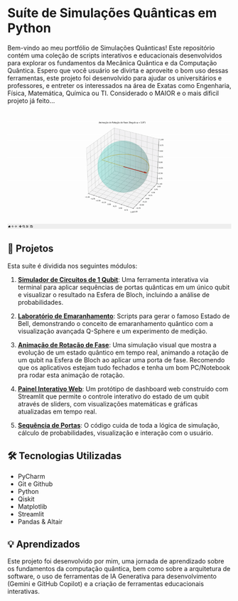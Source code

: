 # Suíte de Simulações Quânticas em Python

Bem-vindo ao meu portfólio de Simulações Quânticas! Este repositório contém uma coleção de scripts interativos e educacionais desenvolvidos para explorar os fundamentos da Mecânica Quântica e da Computação Quântica.
Espero que você usuário se divirta e aproveite o bom uso dessas ferramentas, este projeto foi desenvolvido para ajudar os universitários e professores, e entreter os interessados na área de Exatas como Engenharia, Física, Matemática, Química ou TI. Considerado o MAIOR e o mais díficil projeto já feito...

![Animação da Rotação Quântica](Figure_Bloch.gif)

## 🚀 Projetos

Esta suíte é dividida nos seguintes módulos:

1.  **[Simulador de Circuitos de 1 Qubit](./1_Simulador_Single_Qubit/)**: Uma ferramenta interativa via terminal para aplicar sequências de portas quânticas em um único qubit e visualizar o resultado na Esfera de Bloch, incluindo a análise de probabilidades.

2.  **[Laboratório de Emaranhamento](./2_Laboratorio_Emaranhamento/)**: Scripts para gerar o famoso Estado de Bell, demonstrando o conceito de emaranhamento quântico com a visualização avançada Q-Sphere e um experimento de medição.

3.  **[Animação de Rotação de Fase](./3_Animacao_Rotacao_Fase/)**: Uma simulação visual que mostra a evolução de um estado quântico em tempo real, animando a rotação de um qubit na Esfera de Bloch ao aplicar uma porta de fase. Recomendo que os aplicativos estejam tudo fechados e tenha um bom PC/Notebook pra rodar esta animação de rotação.

4.  **[Painel Interativo Web](./4_Painel_Interativo_Web/)**: Um protótipo de dashboard web construído com Streamlit que permite o controle interativo do estado de um qubit através de sliders, com visualizações matemáticas e gráficas atualizadas em tempo real.

5.  **[Sequência de Portas](./5_Sequência_de_Portas/)**: O código cuida de toda a lógica de simulação, cálculo de probabilidades, visualização e interação com o usuário.

## 🛠️ Tecnologias Utilizadas
* PyCharm
* Git e Github
* Python
* Qiskit
* Matplotlib
* Streamlit
* Pandas & Altair

## 💡 Aprendizados
Este projeto foi desenvolvido por mim, uma jornada de aprendizado sobre os fundamentos da computação quântica, bem como sobre a arquitetura de software, o uso de ferramentas de IA Generativa para desenvolvimento (Gemini e GitHub Copilot) e a criação de ferramentas educacionais interativas.
